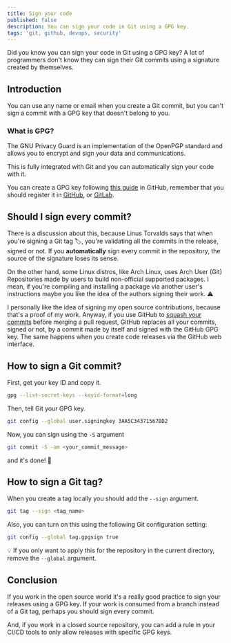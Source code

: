 ```yaml
---
title: Sign your code
published: false
description: You can sign your code in Git using a GPG key.
tags: 'git, github, devops, security'
---
```


Did you know you can sign your code in Git using a GPG key? A lot of programmers don't know they can sign their Git commits using a signature created by themselves.

## Introduction

You can use any name or email when you create a Git commit, but you can't sign a commit with a GPG key that doesn't belong to you.

### What is GPG?

The GNU Privacy Guard is an implementation of the OpenPGP standard and allows you to encrypt and sign your data and communications.

This is fully integrated with Git and you can automatically sign your code with it.

You can create a GPG key following [this guide](https://docs.github.com/en/authentication/managing-commit-signature-verification/generating-a-new-gpg-key) in GitHub, remember that you should register it in [GitHub](https://github.com/settings/keys), or [GitLab](https://gitlab.com/-/profile/gpg_keys).

## Should I sign every commit?

There is a discussion about this, because Linus Torvalds says that when you're signing a Git tag 🏷️, you're validating all the commits in the release, signed or not. If you **automatically** sign every commit in the repository, the source of the signature loses its sense.

On the other hand, some Linux distros, like Arch Linux, uses Arch User (Git) Repositories made by users to build non-official supported packages. I mean, if you're compiling and installing a package via another user's instructions maybe you like the idea of the authors signing their work. ⚠️

I personally like the idea of signing my open source contributions, because that's a proof of my work. Anyway, if you use GitHub to [squash your commits](https://docs.github.com/en/pull-requests/collaborating-with-pull-requests/incorporating-changes-from-a-pull-request/about-pull-request-merges#squash-and-merge-your-pull-request-commits) before merging a pull request, GitHub replaces all your commits, signed or not, by a commit made by itself and signed with the GitHub GPG key. The same happens when you create code releases via the GitHub web interface.

## How to sign a Git commit?

First, get your key ID and copy it.

```bash
gpg --list-secret-keys --keyid-format=long
```

Then, tell Git your GPG key.

```bash
git config --global user.signingkey 3AA5C34371567BD2
```

Now, you can sign using the `-S` argument

```bash
git commit -S -am <your_commit_message>
```

and it's done! 🚀

## How to sign a Git tag?

When you create a tag locally you should add the `--sign` argument.

```bash
git tag --sign <tag_name>
```

Also, you can turn on this using the following Git configuration setting:

```bash
git config --global tag.gpgsign true
```

💡 If you only want to apply this for the repository in the current directory, remove the `--global` argument.

## Conclusion

If you work in the open source world it's a really good practice to sign your releases using a GPG key. If your work is consumed from a branch instead of a Git tag, perhaps you should sign every commit.

And, if you work in a closed source repository, you can add a rule in your CI/CD tools to only allow releases with specific GPG keys.
